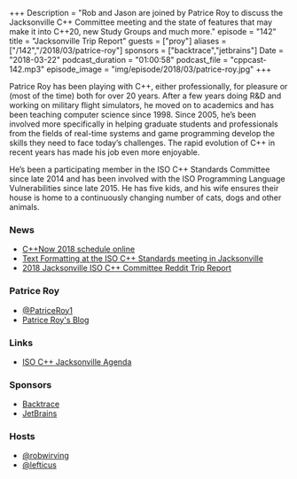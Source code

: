 +++
Description = "Rob and Jason are joined by Patrice Roy to discuss the Jacksonville C++ Committee meeting and the state of features that may make it into C++20, new Study Groups and much more."
episode = "142"
title = "Jacksonville Trip Report"
guests = ["proy"]
aliases = ["/142","/2018/03/patrice-roy"]
sponsors = ["backtrace","jetbrains"]
Date = "2018-03-22"
podcast_duration = "01:00:58"
podcast_file = "cppcast-142.mp3"
episode_image = "img/episode/2018/03/patrice-roy.jpg"
+++

Patrice Roy has been playing with C++, either professionally, for pleasure or (most of the time) both for over 20 years. After a few years doing R&D and working on military flight simulators, he moved on to academics and has been teaching computer science since 1998. Since 2005, he’s been involved more specifically in helping graduate students and professionals from the fields of real-time systems and game programming develop the skills they need to face today’s challenges. The rapid evolution of C++ in recent years has made his job even more enjoyable.

He’s been a participating member in the ISO C++ Standards Committee since late 2014 and has been involved with the ISO Programming Language Vulnerabilities since late 2015. He has five kids, and his wife ensures their house is home to a continuously changing number of cats, dogs and other animals.

### News ###

 - [C++Now 2018 schedule online](https://cppnow2018.sched.com/)
 - [Text Formatting at the ISO C++ Standards meeting in Jacksonville](http://zverovich.net/2018/03/17/text-formatting-jacksonville.html)
 - [2018 Jacksonville ISO C++ Committee Reddit Trip Report](https://www.reddit.com/r/cpp/comments/854mu9/2018_jacksonville_iso_c_committee_reddit_trip/)
 
### Patrice Roy ###

 - [@PatriceRoy1](https://twitter.com/PatriceRoy1)
 - [Patrice Roy's Blog](http://h-deb.clg.qc.ca/)

### Links ###

 - [ISO C++ Jacksonville Agenda](http://open-std.org/JTC1/SC22/WG21/docs/papers/2018/n4716.html)

### Sponsors ###

- [Backtrace](https://www.backtrace.io/cppcast)
- [JetBrains](https://www.jetbrains.com/cpp/?utm_source=cppcast&utm_medium=podcast&utm_content=cppcast-podcast&utm_campaign=cpp)

### Hosts ###

- [@robwirving](https://twitter.com/robwirving)
- [@lefticus](https://twitter.com/lefticus)

